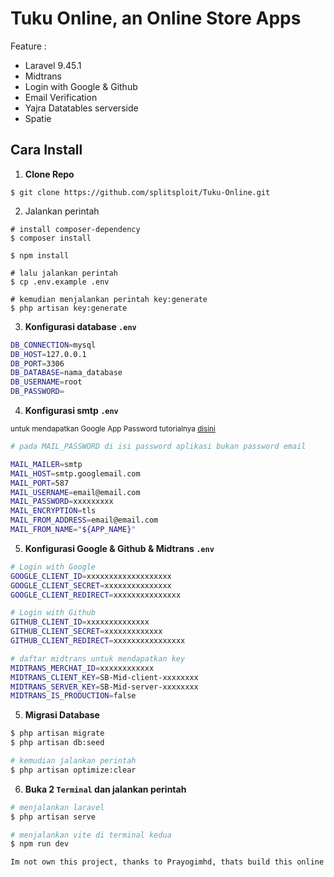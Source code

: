 # Tuku Online, an Online Store Apps

Feature :

- Laravel 9.45.1
- Midtrans
- Login with Google & Github
- Email Verification
- Yajra Datatables serverside
- Spatie

## Cara Install
1. **Clone Repo**

```
$ git clone https://github.com/splitsploit/Tuku-Online.git
```
2. Jalankan perintah

```shell
# install composer-dependency
$ composer install

$ npm install

# lalu jalankan perintah
$ cp .env.example .env

# kemudian menjalankan perintah key:generate
$ php artisan key:generate
```
3. **Konfigurasi database `.env`**

```bash
DB_CONNECTION=mysql
DB_HOST=127.0.0.1
DB_PORT=3306
DB_DATABASE=nama_database
DB_USERNAME=root
DB_PASSWORD=
```    
4. **Konfigurasi smtp `.env`**

<small>untuk mendapatkan Google App Password tutorialnya <a href="https://www.febooti.com/products/automation-workshop/tutorials/enable-google-app-passwords-for-smtp.html">disini</a> </small>
```bash
# pada MAIL_PASSWORD di isi password aplikasi bukan password email

MAIL_MAILER=smtp
MAIL_HOST=smtp.googlemail.com
MAIL_PORT=587
MAIL_USERNAME=email@email.com
MAIL_PASSWORD=xxxxxxxxx
MAIL_ENCRYPTION=tls
MAIL_FROM_ADDRESS=email@email.com
MAIL_FROM_NAME="${APP_NAME}"
```  
5. **Konfigurasi Google & Github & Midtrans `.env`**

```bash
# Login with Google
GOOGLE_CLIENT_ID=xxxxxxxxxxxxxxxxxxx
GOOGLE_CLIENT_SECRET=xxxxxxxxxxxxxxx
GOOGLE_CLIENT_REDIRECT=xxxxxxxxxxxxxxx

# Login with Github
GITHUB_CLIENT_ID=xxxxxxxxxxxxxx
GITHUB_CLIENT_SECRET=xxxxxxxxxxxxx
GITHUB_CLIENT_REDIRECT=xxxxxxxxxxxxxxxx

# daftar midtrans untuk mendapatkan key
MIDTRANS_MERCHAT_ID=xxxxxxxxxxxx
MIDTRANS_CLIENT_KEY=SB-Mid-client-xxxxxxxx
MIDTRANS_SERVER_KEY=SB-Mid-server-xxxxxxxx
MIDTRANS_IS_PRODUCTION=false
```    

5. **Migrasi Database**

```bash
$ php artisan migrate
$ php artisan db:seed

# kemudian jalankan perintah
$ php artisan optimize:clear
```    
6. **Buka 2 `Terminal` dan jalankan perintah**
```bash
# menjalankan laravel
$ php artisan serve

# menjalankan vite di terminal kedua
$ npm run dev

Im not own this project, thanks to Prayogimhd, thats build this online store apps.